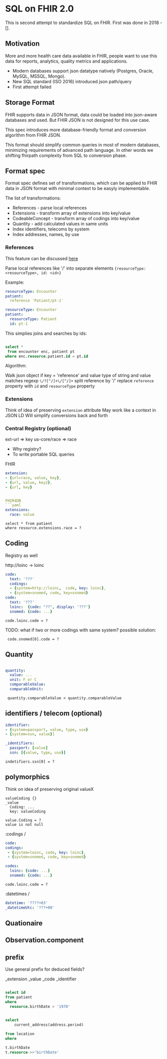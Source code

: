 # SQL on FHIR 2.0

This is second attempt to standardize SQL on FHIR.
First was done in 2018 - [].

## Motivation

More and more health care data available in FHIR,
people want to use this data for reports, analytics, quality metrics
and applications.

* Modern databases support json datatype natively (Postgres, Oracle, MySQL, MSSQL, Mongo).
* New SQL standard (ISO 2016) introduced json path/query
* First attempt failed

## Storage Format

FHIR supports data in JSON format, 
data could be loaded into json-aware databases 
and used. But FHIR JSON  is not designed for this use case.

This spec introduces more
database-friendly format and 
conversion algorithm from FHIR JSON.

This format should simplify common queries in most of modern 
databases, minimizing requirements of advanced path language.
In other words we shifting fhirpath complexity from SQL to conversion phase.

## Format spec

Format spec defines set of transformations, which can 
be applied to FHIR data in JSON format with minimal context to be 
easyly implementable.

The list of transformations:

* References - parse local references
* Extensions - transform array of extensions into key/value 
* CodeableConcept - transform array of codings into key/value 
* Quantity - add calculated values in same units
* Index identifiers, telecoms by system
* Index addresses, names, by use


### References 

This feature can be discussed [here](https://github.com/niquola/sql-on-fhir-2/discussions/5)

Parse local references like '<resourceType>/<id>' 
into separate elements `{resourceType: <resourceType>, id: <id>}`

Example:

```yaml
resourceType: Encounter
patient:
  reference 'Patient/pt-1'
```

```yaml
resourceType: Encounter
patient:
  resourceType: Patient
  id: pt-1
```

This simplies joins and searches by ids:

```sql

select *
 from encounter enc, patient pt
where enc.resource.patient.id = pt.id

```

Algorithm:

Walk json object
  if key = 'reference' and value type of string and value matches regexp `\/?[^/]+\/[^/]+`
     split reference by '/'
     replace `reference` property with `id` and `resourceType` property


### Extensions 

Think of idea of preserving `extension` attribute
May work like a context in JSON LD
Will simplify conversions back and forth

### Central Registry (optional)
  
ext-url => key
us-core/race => race

- Why registry?
- To write portable SQL queries

FHIR
```yaml
extension: 
- {url=race, value, key}, 
- {url, value, key2}, 
- {url, key}


FHIR4DB
```yaml
extensions:
  race: value
```

```code sql
select * from patient 
where resource.extensions.race = ?
```

## Coding

Registry as well

http://loinc -> loinc


```yaml
code: 
  text: '???'
  codings:
  - {system=http://loinc,  code, key: loinc}, 
  - {system=snomed, code, key=snomed}
code: 
  text: '???'
  loinc:  {code: "??", display: '???'}
  snomed: {code: ...}

```

```code sql
code.loinc.code = ?
```

TODO: what if two or more codings with same system?
possible solution:



```code sql
 code.snomed[0].code = ?
```


## Quantity

```yaml

quantity:
  value: ...
  unit: F or C
  comparableValue: 
  comparableUnit: 

```

```code sql
 quantity.comparableValue < quantity.comparableValue
```


## identifiers / telecom  (optional)

```yaml
identifier: 
- {system=passport, value, type, use}
- {system=ssn, value}]
```

```yaml
_identifiers: 
  passport: [value]
  ssn: [{value, type, use}]
```

```code sql
indetifiers.ssn[0] = ?
```


## polymorphics

Think on idea of preserving original valueX

```code yaml
valueCoding {}
_value 
  Coding: ...
  key: valueCoding
```

```
value.Coding = ?
value is not null
```

:codings /

```yaml
code: 
codings:
 - {system=loinc, code, key: loinc}, 
 - {system=snomed, code, key=snomed}

codes: 
  loinc: {code: ...}
  snomed: {code: ...}
```

```code sql
code.loinc.code = ?
```

:datetimes /

```yaml
datetime: '????+03'
_datetimeUtc: '???+00'

```

## Quationaire


## Observation.component


## prefix 

Use general prefix for deduced fields?

_extension
_value
_code
_identifier

```sql

select id 
from patient
where 
  resource.birthDate > '1970'

```






```sql

select 
    current_address(address.period)
    
from location
where  

t.birthDate
t.resource->>'birthDate'






```





